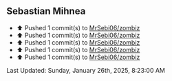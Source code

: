 <h2>Sebastian Mihnea</h2>

<!--RECENT_ACTIVITY:start-->
- ⬆️ Pushed 1 commit(s) to [MrSebi06/zombiz](https://github.com/MrSebi06/zombiz)<br>
- ⬆️ Pushed 1 commit(s) to [MrSebi06/zombiz](https://github.com/MrSebi06/zombiz)<br>
- ⬆️ Pushed 1 commit(s) to [MrSebi06/zombiz](https://github.com/MrSebi06/zombiz)<br>
- ⬆️ Pushed 1 commit(s) to [MrSebi06/zombiz](https://github.com/MrSebi06/zombiz)<br>
- ⬆️ Pushed 1 commit(s) to [MrSebi06/zombiz](https://github.com/MrSebi06/zombiz)<br>
<!--RECENT_ACTIVITY:end-->
<!--RECENT_ACTIVITY:last_update-->
Last Updated: Sunday, January 26th, 2025, 8:23:00 AM
<!--RECENT_ACTIVITY:last_update_end-->

<!---LOL-STATS-START-HERE--->
<!---LOL-STATS-END-HERE--->
